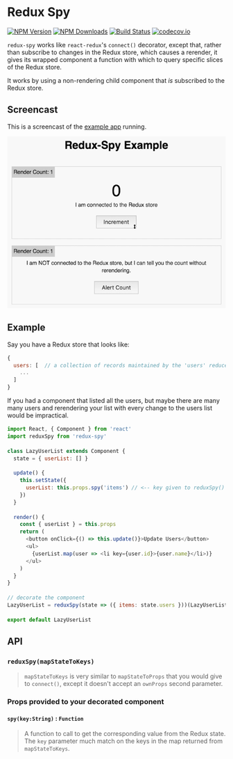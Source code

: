 # Redux Spy

[![NPM Version](https://img.shields.io/npm/v/redux-spy.svg?style=flat)](https://www.npmjs.com/package/redux-spy) 
[![NPM Downloads](https://img.shields.io/npm/dm/redux-spy.svg?style=flat)](https://www.npmjs.com/package/redux-spy)
[![Build Status](https://img.shields.io/travis/erikras/redux-spy/master.svg?style=flat)](https://travis-ci.org/erikras/redux-spy)
[![codecov.io](https://codecov.io/github/erikras/redux-spy/coverage.svg?branch=master)](https://codecov.io/github/erikras/redux-spy?branch=master)

`redux-spy` works like `react-redux`'s `connect()` decorator, except that, rather than subscribe 
to changes in the Redux store, which causes a rerender, it gives its wrapped component a function
with which to query specific slices of the Redux store.

It works by using a non-rendering child component that _is_ subscribed to the Redux store.

## Screencast

This is a screencast of the [example app](example) running.

![screencast](screencast.gif)

## Example

Say you have a Redux store that looks like:

```js
{
  users: [  // a collection of records maintained by the 'users' reducer
    ...
  ]
}
```

If you had a component that listed all the users, but maybe there are many many users and 
rerendering your list with every change to the users list would be impractical.

```js
import React, { Component } from 'react'
import reduxSpy from 'redux-spy'

class LazyUserList extends Component {
  state = { userList: [] }
  
  update() {
    this.setState({
      userList: this.props.spy('items') // <-- key given to reduxSpy() below
    })
  }
  
  render() {
    const { userList } = this.props
    return (
      <button onClick={() => this.update()}>Update Users</button>
      <ul>
        {userList.map(user => <li key={user.id}>{user.name}</li>)}
      </ul>
    )
  }
}

// decorate the component
LazyUserList = reduxSpy(state => ({ items: state.users }))(LazyUserList)

export default LazyUserList
```

## API

### `reduxSpy(mapStateToKeys)`

> `mapStateToKeys` is very similar to `mapStateToProps` that you would give to `connect()`, except 
it doesn't accept an `ownProps` second parameter.

### Props provided to your decorated component

#### `spy(key:String)` : `Function`

> A function to call to get the corresponding value from the Redux state. The `key` parameter much 
match on the keys in the map returned from `mapStateToKeys`.

